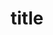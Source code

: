 ---
layout: "category"
category: "basketball"
title: "title"
sitemap:
  priority: 0.8
  changefreq: weekly
---